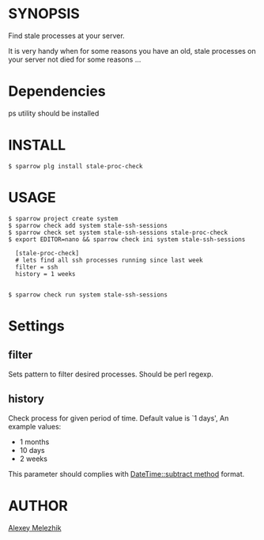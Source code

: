 # SYNOPSIS

Find stale processes at your server. 

It is very handy when for some reasons you have an old, stale processes on your server not died for some reasons ...


# Dependencies

ps utility should be installed

# INSTALL

    $ sparrow plg install stale-proc-check


# USAGE


    $ sparrow project create system
    $ sparrow check add system stale-ssh-sessions
    $ sparrow check set system stale-ssh-sessions stale-proc-check
    $ export EDITOR=nano && sparrow check ini system stale-ssh-sessions

      [stale-proc-check]
      # lets find all ssh processes running since last week
      filter = ssh
      history = 1 weeks


    $ sparrow check run system stale-ssh-sessions


# Settings

## filter

Sets pattern to filter desired processes. Should be perl regexp.

## history

Check process for given period of time. Default value is \`1 days', An example values:

* 1 months
* 10 days
* 2 weeks

This parameter should complies with [DateTime::subtract method](https://metacpan.org/pod/DateTime#Math-Methods) format.

# AUTHOR

[Alexey Melezhik](mailto:melezhik@gmail.com)

